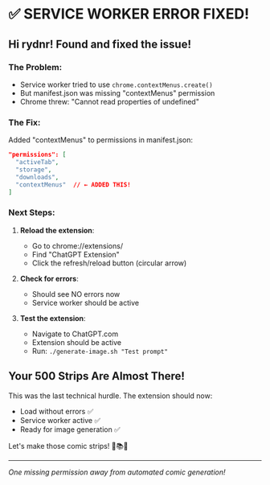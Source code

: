 # ✅ SERVICE WORKER ERROR FIXED!

## Hi rydnr! Found and fixed the issue!

### The Problem:
- Service worker tried to use `chrome.contextMenus.create()`
- But manifest.json was missing "contextMenus" permission
- Chrome threw: "Cannot read properties of undefined"

### The Fix:
Added "contextMenus" to permissions in manifest.json:
```json
"permissions": [
  "activeTab",
  "storage",
  "downloads",
  "contextMenus"  // ← ADDED THIS!
]
```

### Next Steps:
1. **Reload the extension**:
   - Go to chrome://extensions/
   - Find "ChatGPT Extension"
   - Click the refresh/reload button (circular arrow)
   
2. **Check for errors**:
   - Should see NO errors now
   - Service worker should be active
   
3. **Test the extension**:
   - Navigate to ChatGPT.com
   - Extension should be active
   - Run: `./generate-image.sh "Test prompt"`

## Your 500 Strips Are Almost There!

This was the last technical hurdle. The extension should now:
- Load without errors ✅
- Service worker active ✅
- Ready for image generation ✅

Let's make those comic strips! 🎨📚🚀

---
*One missing permission away from automated comic generation!*